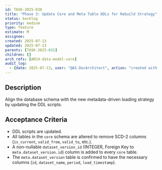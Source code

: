 ```yaml
---
id: TASK-2025-038
title: "Phase 3: Update Core and Meta Table DDLs for Rebuild Strategy"
status: backlog
priority: medium
type: feature
estimate: M
assignee: 
created: 2025-07-13
updated: 2025-07-13
parents: [TASK-2025-031]
children: []
arch_refs: [ARCH-data-model-core]
audit_log:
  - {date: 2025-07-13, user: "@AI-DocArchitect", action: "created with status backlog"}
---
```

## Description
Align the database schema with the new metadata-driven loading strategy by updating the DDL scripts.

## Acceptance Criteria
- DDL scripts are updated.
- All tables in the `core` schema are altered to remove SCD-2 columns (`is_current`, `valid_from`, `valid_to`, etc.).
- A non-nullable `dataset_version_id` (INTEGER, Foreign Key to `meta.dataset_version.id`) column is added to every `core` table.
- The `meta.dataset_version` table is confirmed to have the necessary columns (`id`, `dataset_name`, `period`, `load_timestamp`). 